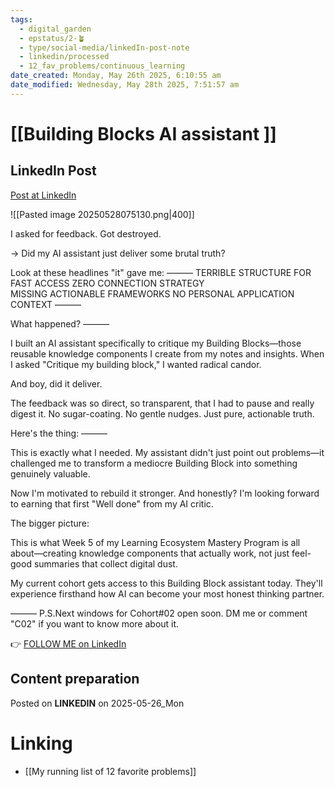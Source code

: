 ```yaml
---
tags:
  - digital_garden
  - epstatus/2-🪴
  - type/social-media/linkedIn-post-note
  - linkedin/processed
  - 12_fav_problems/continuous_learning
date_created: Monday, May 26th 2025, 6:10:55 am
date_modified: Wednesday, May 28th 2025, 7:51:57 am
---
```

# [[Building Blocks AI assistant ]]
## LinkedIn Post
[Post at LinkedIn](https://www.linkedin.com/posts/sebastiankamilli_i-asked-for-feedback-got-destroyed-did-activity-7332646977639264256-laig?utm_source=share&utm_medium=member_desktop&rcm=ACoAAA1M1pkBgWCYPhT45EpfLiHzViQqRWNCIv4)

![[Pasted image 20250528075130.png|400]]

I asked for feedback. Got destroyed.

→ Did my AI assistant just deliver some brutal truth?

Look at these headlines "it" gave me:
———
TERRIBLE STRUCTURE FOR FAST ACCESS
ZERO CONNECTION STRATEGY  
MISSING ACTIONABLE FRAMEWORKS
NO PERSONAL APPLICATION CONTEXT
———

What happened?
———

I built an AI assistant specifically to critique my Building Blocks—those reusable knowledge components I create from my notes and insights. When I asked "Critique my building block," I wanted radical candor.

And boy, did it deliver.

The feedback was so direct, so transparent, that I had to pause and really digest it. No sugar-coating. No gentle nudges. Just pure, actionable truth.

Here's the thing:
———

This is exactly what I needed. My assistant didn't just point out problems—it challenged me to transform a mediocre Building Block into something genuinely valuable.

Now I'm motivated to rebuild it stronger. And honestly? 
I'm looking forward to earning that first "Well done" from my AI critic.

The bigger picture:

This is what Week 5 of my Learning Ecosystem Mastery Program is all about—creating knowledge components that actually work, not just feel-good summaries that collect digital dust.

My current cohort gets access to this Building Block assistant today. 
They'll experience firsthand how AI can become your most honest thinking partner.

———
P.S.Next windows for Cohort#02 open soon. 
DM me or comment "C02" if you want to know more about it. 

👉 [FOLLOW ME on LinkedIn](https://www.linkedin.com/comm/mynetwork/discovery-see-all?usecase=PEOPLE_FOLLOWS&followMember=sebastiankamilli)

## Content preparation

Posted on **LINKEDIN** on 2025-05-26_Mon
# Linking
+ [[My running list of 12 favorite problems]]